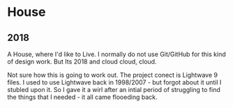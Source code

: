 # House

## 2018

A House, where I'd like to Live. I normally do not use Git/GitHub for this kind of design work. But Its 2018 and cloud cloud, cloud.

Not sure how this is going to work out.
The project conect is Lightwave 9 files. I used to use Lightwave back in 1998/2007 - but forgot about it until I stubled upon it. So I gave it a wirl after an intial period of struggling to find the things that I needed - it all came flooeding back.

